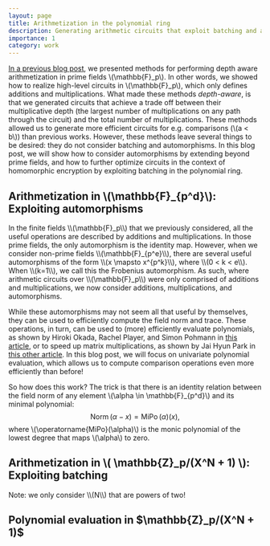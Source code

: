 ```yaml
---
layout: page
title: Arithmetization in the polynomial ring
description: Generating arithmetic circuits that exploit batching and automorphisms
importance: 1
category: work
---
```


[In a previous blog post](/projects/depth_aware_arithmetization), we presented methods for performing depth aware arithmetization in prime fields \\(\mathbb{F}_p\\). In other words, we showed how to realize high-level circuits in \\(\mathbb{F}_p\\), which only defines additions and multiplications. What made these methods <i>depth-aware</i>, is that we generated circuits that achieve a trade off between their multiplicative depth (the largest number of multiplications on any path through the circuit) and the total number of multiplications. These methods allowed us to generate more efficient circuits for e.g. comparisons (\\(a < b\\)) than previous works. However, these methods leave several things to be desired: they do not consider batching and automorphisms. In this blog post, we will show how to consider automorphisms by extending beyond prime fields, and how to further optimize circuits in the context of homomorphic encryption by exploiting batching in the polynomial ring.

<h2 data-processed="0">Arithmetization in \(\mathbb{F}_{p^d}\): Exploiting automorphisms</h2>
In the finite fields \\(\mathbb{F}_p\\) that we previously considered, all the useful operations are described by additions and multiplications. In those prime fields, the only automorphism is the identity map. However, when we consider non-prime fields \\(\mathbb{F}_{p^e}\\), there are several useful automorphisms of the form \\(x \mapsto x^{p^k}\\), where \\(0 < k < e\\). When \\(k=1\\), we call this the Frobenius automorphism. As such, where arithmetic circuits over \\(\mathbb{F}_p\\) were only comprised of additions and multiplications, we now consider additions, multiplications, and automorphisms.

While these automorphisms may not seem all that useful by themselves, they can be used to efficiently compute the field norm and trace. These operations, in turn, can be used to (more) efficiently evaluate polynomials, as shown by Hiroki Okada, Rachel Player, and Simon Pohmann in [this article](https://eprint.iacr.org/2023/1304), or to speed up matrix multiplications, as shown by Jai Hyun Park in [this other article](https://eprint.iacr.org/2025/448). In this blog post, we will focus on univariate polynomial evaluation, which allows us to compute comparison operations even more efficiently than before!

So how does this work? The trick is that there is an identity relation between the field norm of any element \\(\alpha \in \mathbb{F}_{p^d}\\) and its minimal polynomial:
$$ \operatorname{Norm}(\alpha - x) = \operatorname{MiPo}(\alpha)(x), $$
where \\(\operatorname{MiPo}(\alpha)\\) is the monic polynomial of the lowest degree that maps \\(\alpha\\) to zero.

<h2 data-processed="0">Arithmetization in \( \mathbb{Z}_p/(X^N + 1) \): Exploiting batching</h2>
Note: we only consider \\(N\\) that are powers of two!



<h2 data-processed="0">Polynomial evaluation in $\mathbb{Z}_p/(X^N + 1)$</h2>
